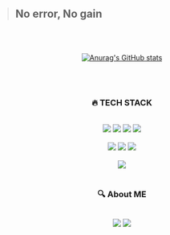 
> ## No error, No gain
<br>
<br>

<div align="center">

[![Anurag's GitHub stats](https://github-readme-stats.vercel.app/api?username=xangjong)](https://github.com/xangjong/github-readme-stats)

<br>
<br>

<h3><b>🔥 TECH STACK</b></h3>
<br>
<img src="https://img.shields.io/badge/JAVA-007396?style=for-the-badge&logo=JAVA&logoColor=white">
<img src="https://img.shields.io/badge/SPRING-6DB33F?style=for-the-badge&logo=SPRING&logoColor=white">
<img src="https://img.shields.io/badge/SPRINGBOOT-6DB33F?style=for-the-badge&logo=SPRINGBOOT&logoColor=white">
<img src="https://img.shields.io/badge/MYSQL-4479A1?style=for-the-badge&logo=MYSQL&logoColor=white">
<br><br>

<img src="https://img.shields.io/badge/HTML5-E34F26?style=for-the-badge&logo=MYSQL&logoColor=white">
<img src="https://img.shields.io/badge/CSS3-1572B6?style=for-the-badge&logo=CSS3&logoColor=white">
<img src="https://img.shields.io/badge/JAVASCRIPT-F7DF1E?style=for-the-badge&logo=JAVASCRIPT&logoColor=white">
<br><br>
<img src="https://img.shields.io/badge/GITHUB-181717?style=for-the-badge&logo=GITHUB&logoColor=white">
<br><br>

<h3><b>🔍 About ME</b></h3>
<br>
<a href="https://abit.ly/eg0t9t" target="blank"><img src="https://img.shields.io/badge/NOTION-000000?style=for-the-badge&logo=NOTION&logoColor=white"></a>
<a href="https://velog.io/@xangj0ng" target="blank" ><img src="https://img.shields.io/badge/VELOG-20C997?style=for-the-badge&logo=VELOG&logoColor=white"></a>

</div>
<!--
**xangjong/xangjong** is a ✨ _special_ ✨ repository because its `README.md` (this file) appears on your GitHub profile.

Here are some ideas to get you started:

- 🔭 I’m currently working on ...
- 🌱 I’m currently learning ...
- 👯 I’m looking to collaborate on ...
- 🤔 I’m looking for help with ...
- 💬 Ask me about ...
- 📫 How to reach me: ...
- 😄 Pronouns: ...
- ⚡ Fun fact: ...
-->

